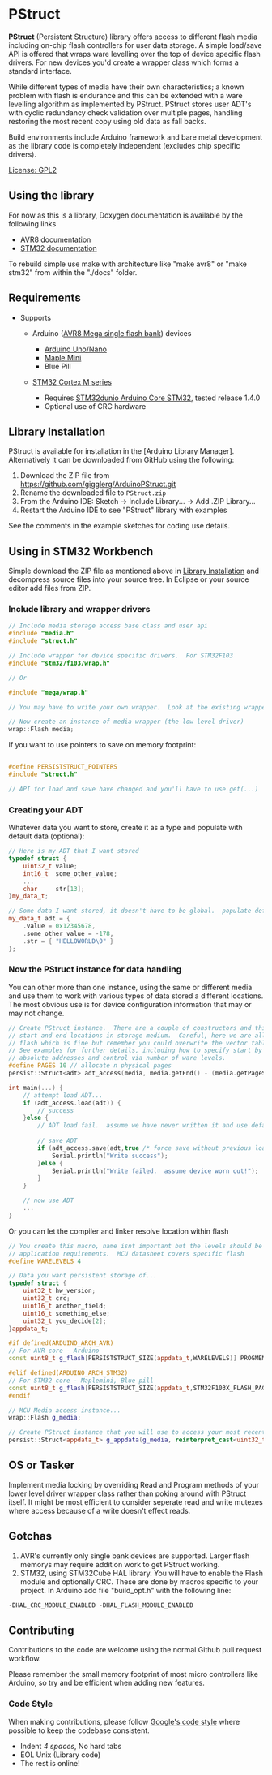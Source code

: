 # PStruct

**PStruct** (Persistent Structure) library offers access to different flash media 
including on-chip flash controllers for user data storage.
A simple load/save API is offered that wraps ware levelling over the top of device 
specific flash drivers.  For new devices you'd create a wrapper class which forms 
a standard interface.

While different types of media have their own characteristics; a known problem with 
flash is endurance and this can be extended with a ware levelling algorithm as 
implemented by PStruct.
PStruct stores user ADT's with cyclic redundancy check validation over multiple 
pages, handling restoring the most recent copy using old data as fall backs.

Build environments include Arduino framework and bare metal development as the 
library code is completely independent (excludes chip specific drivers).

[License: GPL2](https://www.gnu.org/licenses/old-licenses/gpl-2.0.en.html)


## Using the library

For now as this is a library, Doxygen documentation is available by the following links

* [AVR8 documentation](https://gigglerg.github.io/ArduinoPStruct/release_100/avr8_html/index.htm)
* [STM32 documentation](https://gigglerg.github.io/ArduinoPStruct/release_100/stm32_html/index.htm)

To rebuild simple use make with architecture like "make avr8" or "make stm32" from within 
the "./docs" folder.


## Requirements

* Supports
  * Arduino ([AVR8 Mega single flash bank](http://ww1.microchip.com/downloads/en/DeviceDoc/Atmel-7810-Automotive-Microcontrollers-ATmega328P_Datasheet.pdf)) devices
    * [Arduino Uno/Nano](https://www.arduino.cc/)
    * [Maple Mini](http://docs.leaflabs.com/static.leaflabs.com/pub/leaflabs/maple-docs/latest/hardware/maple-mini.html)
    * Blue Pill
    
  * [STM32 Cortex M series](https://www.st.com/en/microcontrollers-microprocessors/stm32-32-bit-arm-cortex-mcus.html)
    * Requires [STM32dunio Arduino Core STM32](https://github.com/stm32duino/Arduino_Core_STM32), tested release 1.4.0
    * Optional use of CRC hardware


## Library Installation

PStruct is available for installation in the [Arduino Library Manager].
Alternatively it can be downloaded from GitHub using the following:

1. Download the ZIP file from https://github.com/gigglerg/ArduinoPStruct.git
2. Rename the downloaded file to `PStruct.zip`
3. From the Arduino IDE: Sketch -> Include Library... -> Add .ZIP Library...
4. Restart the Arduino IDE to see "PStruct" library with examples

See the comments in the example sketches for coding use details.


## Using in STM32 Workbench

Simple download the ZIP file as mentioned above in [Library Installation](#Library-Installation) and 
decompress source files into your source tree.  In Eclipse or your source editor add files from ZIP.


### Include library and wrapper drivers

```cpp
// Include media storage access base class and user api
#include "media.h"
#include "struct.h"

// Include wrapper for device specific drivers.  For STM32F103
#include "stm32/f103/wrap.h"

// Or

#include "mega/wrap.h"

// You may have to write your own wrapper.  Look at the existing wrappers for coding support.

// Now create an instance of media wrapper (the low level driver)
wrap::Flash media;

```

If you want to use pointers to save on memory footprint:


```cpp

#define PERSISTSTRUCT_POINTERS
#include "struct.h"

// API for load and save have changed and you'll have to use get(...)

```


### Creating your ADT

Whatever data you want to store, create it as a type and populate with default data (optional):

```cpp
// Here is my ADT that I want stored
typedef struct {
	uint32_t value;
    int16_t  some_other_value;
    ...
	char     str[13];
}my_data_t;

// Some data I want stored, it doesn't have to be global.  populate defaults (optional)
my_data_t adt = {
    .value = 0x12345678,
    .some_other_value = -178,
    .str = { "HELLOWORLD\0" }
};

```


### Now the PStruct instance for data handling

You can other more than one instance, using the same or different media and use them to work with 
various types of data stored a different locations.   The most obvious use is for device configuration 
information that may or may not change.


```cpp
// Create PStruct instance.  There are a couple of constructors and this one creates based upon defined
// start and end locations in storage medium.  Careful, here we are allocating storage at end of on-chip
// flash which is fine but remember you could overwrite the vector table if you put it at the start.
// See examples for further details, including how to specify start by compiler variables rather than 
// absolute addresses and control via number of ware levels.
#define PAGES 10 // allocate n physical pages
persist::Struct<adt> adt_access(media, media.getEnd() - (media.getPageSize() * PAGES), PAGES);

int main(...) {
    // attempt load ADT...
	if (adt_access.load(adt)) {
        // success
	}else {
		// ADT load fail.  assume we have never written it and use default
		
		// save ADT
		if (adt_access.save(adt,true /* force save without previous load */)) {
			Serial.println("Write success");
		}else {
			Serial.println("Write failed.  assume device worn out!");
		}
    }

    // now use ADT
    ...
}

```

Or you can let the compiler and linker resolve location within flash

```cpp
// You create this macro, name isnt important but the levels should be changed to meet
// application requirements.  MCU datasheet covers specific flash 
#define WARELEVELS 4

// Data you want persistent storage of...
typedef struct {
    uint32_t hw_version;
    uint32_t crc;
    uint16_t another_field;
    uint16_t something_else;
    uint32_t you_decide[2];
}appdata_t;

#if defined(ARDUINO_ARCH_AVR)
// For AVR core - Arduino
const uint8_t g_flash[PERSISTSTRUCT_SIZE(appdata_t,WARELEVELS)] PROGMEM __attribute__ ((aligned (AVR_FLASH_PAGE_SIZE))) = { 0xff };

#elif defined(ARDUINO_ARCH_STM32)
// For STM32 core - Maplemini, Blue pill
const uint8_t g_flash[PERSISTSTRUCT_SIZE(appdata_t,STM32F103X_FLASH_PAGE_SIZE,WARELEVELS)] __attribute__ ((aligned (STM32F103X_FLASH_PAGE_SIZE))) = { 0xff };
#endif

// MCU Media access instance...
wrap::Flash g_media;

// Create PStruct instance that you will use to access your most recently saved appdata_t stored in memory allocated to g_flash
persist::Struct<appdata_t> g_appdata(g_media, reinterpret_cast<uint32_t*>(const_cast<uint8_t*>(&g_flash[0])), WARELEVELS);

```


## OS or Tasker

Implement media locking by overriding Read and Program methods of your lower level driver wrapper class rather 
than poking around with PStruct itself.   It might be most efficient to consider seperate read and write 
mutexes where access because of a write doesn't effect reads.


## Gotchas

1. AVR's currently only single bank devices are supported.  Larger flash memorys may require addition work 
to get PStruct working.
2. STM32, using STM32Cube HAL library.  You will have to enable the Flash module and optionally CRC.  These 
are done by macros specific to your project.  In Arduino add file "build_opt.h" with the following line:

```cpp
-DHAL_CRC_MODULE_ENABLED -DHAL_FLASH_MODULE_ENABLED
```


## Contributing

Contributions to the code are welcome using the normal Github pull request workflow.

Please remember the small memory footprint of most micro controllers like Arduino, so try and be efficient when adding new features.


### Code Style

When making contributions, please follow [Google's code style](https://google.github.io/styleguide/cppguide.html) where possible to keep the codebase consistent.

* Indent *4 spaces*, No hard tabs
* EOL Unix (Library code)
* The rest is online!

